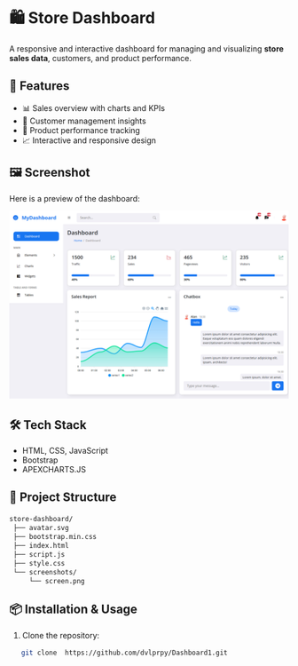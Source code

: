# 🛍️ Store Dashboard

A responsive and interactive dashboard for managing and visualizing **store sales data**, customers, and product performance.


## 🚀 Features
- 📊 Sales overview with charts and KPIs  
- 👥 Customer management insights  
- 🛒 Product performance tracking  
- 📈 Interactive and responsive design  


## 🖼️ Screenshot
Here is a preview of the dashboard:

![Store Dashboard Screenshot](screenshots/screen.png)


## 🛠️ Tech Stack
- HTML, CSS, JavaScript  
- Bootstrap
- APEXCHARTS.JS


## 📂 Project Structure
```
store-dashboard/
 ├── avatar.svg
 ├── bootstrap.min.css
 ├── index.html
 ├── script.js
 ├── style.css
 └── screenshots/
     └── screen.png
```

## 📦 Installation & Usage
1. Clone the repository:
   
```bash
   git clone  https://github.com/dvlprpy/Dashboard1.git
```
